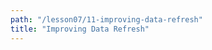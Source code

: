 ```yaml
---
path: "/lesson07/11-improving-data-refresh"
title: "Improving Data Refresh"
---
```


<youtube id="CB-Xk6rOuaU"></youtube>
